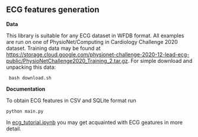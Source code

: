 ECG features generation 
------------------

**Data**

This library is suitable for any ECG dataset in WFDB format. All examples are run on one of PhysioNet/Computing in Cardiology Challenge 2020 dataset. Training data may be found at https://storage.cloud.google.com/physionet-challenge-2020-12-lead-ecg-public/PhysioNetChallenge2020_Training_2.tar.gz. For simple download and unpacking this data:

     bash download.sh
     
     
**Documentation**

To obtain ECG features in CSV and SQLite format run 

    python main.py
    
In [ecg_tutorial.ipynb](https://github.com/adasegroup/MMDF-multimodal-medical-features/tree/master/ECG%20features/ecg_tutorial.ipynb) you may get acquainted with ECG geatures in more detail.


    

